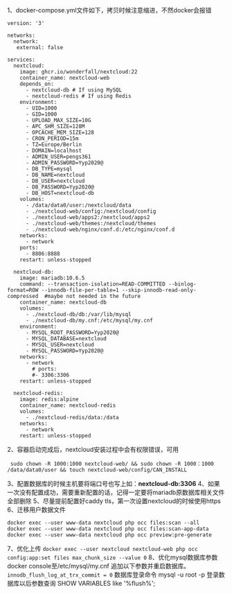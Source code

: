 1、docker-compose.yml文件如下，拷贝时候注意缩进，不然docker会报错
```
version: '3'

networks:
  network:
   external: false

services:
  nextcloud:
    image: ghcr.io/wonderfall/nextcloud:22
    container_name: nextcloud-web
    depends_on:
      - nextcloud-db # If using MySQL
      - nextcloud-redis # If using Redis
    environment:
      - UID=1000
      - GID=1000
      - UPLOAD_MAX_SIZE=10G
      - APC_SHM_SIZE=128M
      - OPCACHE_MEM_SIZE=128
      - CRON_PERIOD=15m
      - TZ=Europe/Berlin
      - DOMAIN=localhost
      - ADMIN_USER=pengs361
      - ADMIN_PASSWORD=Yyp2020@
      - DB_TYPE=mysql
      - DB_NAME=nextcloud
      - DB_USER=nextcloud
      - DB_PASSWORD=Yyp2020@
      - DB_HOST=nextcloud-db
    volumes:
      - /data/data0/user:/nextcloud/data
      - ./nextcloud-web/config:/nextcloud/config
      - ./nextcloud-web/apps2:/nextcloud/apps2
      - ./nextcloud-web/themes:/nextcloud/themes
      - ./nextcloud-web/nginx/conf.d:/etc/nginx/conf.d
    networks:
      - network
    ports:
      - 8806:8888
    restart: unless-stopped

  nextcloud-db:
    image: mariadb:10.6.5
    command: --transaction-isolation=READ-COMMITTED --binlog-format=ROW --innodb-file-per-table=1 --skip-innodb-read-only-compressed  #maybe not needed in the future
    container_name: nextcloud-db
    volumes:
      - ./nextcloud-db/db:/var/lib/mysql
      - ./nextcloud-db/my.cnf:/etc/mysql/my.cnf
    environment:
      - MYSQL_ROOT_PASSWORD=Yyp2020@
      - MYSQL_DATABASE=nextcloud
      - MYSQL_USER=nextcloud
      - MYSQL_PASSWORD=Yyp2020@
    networks:
      - network
        # ports:
        #- 3306:3306
    restart: unless-stopped

  nextcloud-redis:
    image: redis:alpine
    container_name: nextcloud-redis
    volumes:
      - ./nextcloud-redis/data:/data
    networks:
      - network
    restart: unless-stopped

```
2、容器启动完成后，nextcloud安装过程中会有权限错误，可用
```
 sudo chown -R 1000:1000 nextcloud-web/ && sudo chown -R 1000：1000 /data/data0/user && touch nextcloud-web/config/CAN_INSTALL
```
3、配置数据库的时候主机要将端口号也写上如：**nextcloud-db:3306**
4、如果一次没有配置成功，需要重新配置的话，记得一定要将mariadb原数据库相关文件全部删除
5、尽量提前配置好caddy tls，第一次设置nextcloud的时候使用https
6、迁移用户数据文件
```
docker exec --user www-data nextcloud php occ files:scan --all
docker exec --user www-data nextcloud php occ files:scan-app-data
docker exec --user www-data nextcloud php occ preview:pre-generate
```
7、优化上传
`docker exec --user nextcloud nextcloud-web php occ config:app:set files max_chunk_size --value 0`
8、优化mysql数据库参数
docker console至/etc/mysql/my.cnf 追加以下参数并重启数据库。
`innodb_flush_log_at_trx_commit = 0`
数据库登录命令 mysql -u root -p
登录数据库以后参数查询 SHOW VARIABLES like '%flush%';